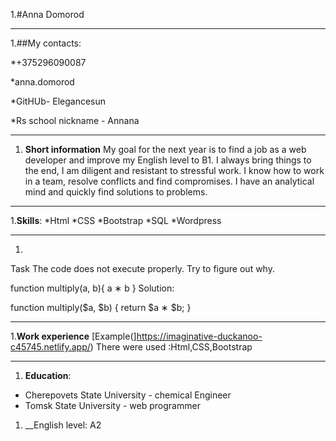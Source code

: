 1.#Anna Domorod
****
1.##My contacts:

*+375296090087

*anna.domorod

*GitHUb- Elegancesun

 *Rs school nickname - Annana
*****
1. __Short information__
My goal for the next year is to find a job as a web developer and improve my English level to B1.
I always bring things to the end, I am diligent and resistant to stressful work. I know how to work in a team, resolve conflicts and find compromises. I have an analytical mind and quickly find solutions to problems.
****
1.__Skills__:
*Html
*CSS
*Bootstrap
*SQL
*Wordpress
*****
1.
Task
The code does not execute properly. Try to figure out why.

function multiply(a, b){
  a  &lowast; b
}
Solution:

function multiply($a, $b) {
return $a &lowast; $b;
}

*****
1.__Work experience__
[Example(]https://imaginative-duckanoo-c45745.netlify.app/)
There were used :Html,CSS,Bootstrap
******
1. __Education__:
* Cherepovets State University - сhemical Engineer
* Tomsk State University - web programmer
1. __English level: A2